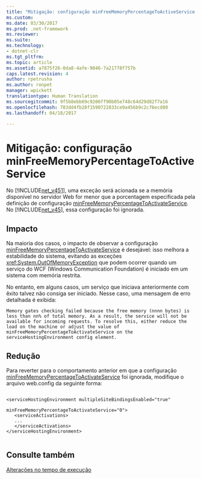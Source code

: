 ```yaml
---
title: "Mitigação: configuração minFreeMemoryPercentageToActiveService | Microsoft Docs"
ms.custom: 
ms.date: 03/30/2017
ms.prod: .net-framework
ms.reviewer: 
ms.suite: 
ms.technology:
- dotnet-clr
ms.tgt_pltfrm: 
ms.topic: article
ms.assetid: a7875f26-0da8-4afe-9846-7a21778f757b
caps.latest.revision: 4
author: rpetrusha
ms.author: ronpet
manager: wpickett
translationtype: Human Translation
ms.sourcegitcommit: 9f5b8ebb69c9206ff90b05e748c64d29d82f7a16
ms.openlocfilehash: 783dd4fb28f1590722833ce9a456b9c2c76ecd80
ms.lasthandoff: 04/18/2017

---
```

# <a name="mitigation-minfreememorypercentagetoactiveservice-configuration-setting"></a>Mitigação: configuração minFreeMemoryPercentageToActiveService
No [!INCLUDE[net_v451](../../../includes/net-v451-md.md)], uma exceção será acionada se a memória disponível no servidor Web for menor que a porcentagem especificada pela definição de configuração [minFreeMemoryPercentageToActivateService](../../../docs/framework/configure-apps/file-schema/wcf/servicehostingenvironment.md). No [!INCLUDE[net_v45](../../../includes/net-v45-md.md)], essa configuração foi ignorada.  
  
## <a name="impact"></a>Impacto  
 Na maioria dos casos, o impacto de observar a configuração [minFreeMemoryPercentageToActivateService](../../../docs/framework/configure-apps/file-schema/wcf/servicehostingenvironment.md) é desejável: isso melhora a estabilidade do sistema, evitando as exceções <xref:System.OutOfMemoryException> que podem ocorrer quando um serviço do WCF (Windows Communication Foundation) é iniciado em um sistema com memória restrita.  
  
 No entanto, em alguns casos, um serviço que iniciava anteriormente com êxito talvez não consiga ser iniciado. Nesse caso, uma mensagem de erro detalhada é exibida:  
  
```Output  
Memory gates checking failed because the free memory (nnnn bytes) is less than nn% of total memory. As a result, the service will not be available for incoming requests. To resolve this, either reduce the load on the machine or adjust the value of minFreeMemoryPercentageToActivateService on the serviceHostingEnvironment config element.  
```  
  
## <a name="mitigation"></a>Redução  
 Para reverter para o comportamento anterior em que a configuração [minFreeMemoryPercentageToActivateService](../../../docs/framework/configure-apps/file-schema/wcf/servicehostingenvironment.md) foi ignorada, modifique o arquivo web.config da seguinte forma:  
  
```  
  
<serviceHostingEnvironment multipleSiteBindingsEnabled="true"   
                           minFreeMemoryPercentageToActivateService="0">  
   <serviceActivations>  
   ...  
   </serviceActivations>  
</serviceHostingEnvironment>  
  
```  
  
## <a name="see-also"></a>Consulte também  
 [Alterações no tempo de execução](../../../docs/framework/migration-guide/runtime-changes-in-the-net-framework-4-5-1.md)
